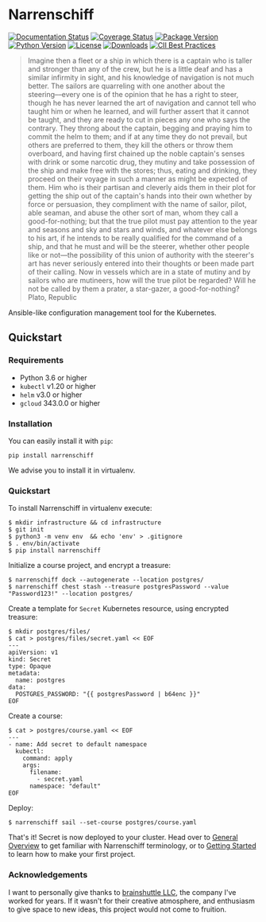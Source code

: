 # Narrenschiff

[![Documentation Status][4]][5] [![Coverage Status][6]][7] [![Package Version][8]][9] [![Python Version][10]][11] [![License][12]][13] [![Downloads][14]][15] [![CII Best Practices][16]][17]

> Imagine then a fleet or a ship in which there is a captain who is taller and stronger than any of the crew, but he is a little deaf and has a similar infirmity in sight, and his knowledge of navigation is not much better. The sailors are quarreling with one another about the steering––every one is of the opinion that he has a right to steer, though he has never learned the art of navigation and cannot tell who taught him or when he learned, and will further assert that it cannot be taught, and they are ready to cut in pieces any one who says the contrary. They throng about the captain, begging and praying him to commit the helm to them; and if at any time they do not prevail, but others are preferred to them, they kill the others or throw them overboard, and having first chained up the noble captain's senses with drink or some narcotic drug, they mutiny and take possession of the ship and make free with the stores; thus, eating and drinking, they proceed on their voyage in such a manner as might be expected of them. Him who is their partisan and cleverly aids them in their plot for getting the ship out of the captain's hands into their own whether by force or persuasion, they compliment with the name of sailor, pilot, able seaman, and abuse the other sort of man, whom they call a good-for-nothing; but that the true pilot must pay attention to the year and seasons and sky and stars and winds, and whatever else belongs to his art, if he intends to be really qualified for the command of a ship, and that he must and will be the steerer, whether other people like or not––the possibility of this union of authority with the steerer's art has never seriously entered into their thoughts or been made part of their calling. Now in vessels which are in a state of mutiny and by sailors who are mutineers, how will the true pilot be regarded? Will he not be called by them a prater, a star-gazer, a good-for-nothing?
> Plato, Republic

Ansible-like configuration management tool for the Kubernetes.

## Quickstart

### Requirements

* Python 3.6 or higher
* `kubectl` v1.20 or higher
* `helm` v3.0 or higher
* `gcloud` 343.0.0 or higher

### Installation

You can easily install it with `pip`:

```
pip install narrenschiff
```

We advise you to install it in virtualenv.

### Quickstart

To install Narrenschiff in virtualenv execute:

```
$ mkdir infrastructure && cd infrastructure
$ git init
$ python3 -m venv env  && echo 'env' > .gitignore
$ . env/bin/activate
$ pip install narrenschiff
```

Initialize a course project, and encrypt a treasure:

```
$ narrenschiff dock --autogenerate --location postgres/
$ narrenschiff chest stash --treasure postgresPassword --value "Password123!" --location postgres/
```

Create a template for `Secret` Kubernetes resource, using encrypted treasure:

```
$ mkdir postgres/files/
$ cat > postgres/files/secret.yaml << EOF
---
apiVersion: v1
kind: Secret
type: Opaque
metadata:
  name: postgres
data:
  POSTGRES_PASSWORD: "{{ postgresPassword | b64enc }}"
EOF
```

Create a course:

```
$ cat > postgres/course.yaml << EOF
---
- name: Add secret to default namespace
  kubectl:
    command: apply
    args:
      filename:
        - secret.yaml
      namespace: "default"
EOF
```

Deploy:

```
$ narrenschiff sail --set-course postgres/course.yaml
```

That's it! Secret is now deployed to your cluster. Head over to [General Overview][1] to get familiar with Narrenschiff terminology, or to [Getting Started][2] to learn how to make your first project.

### Acknowledgements

I want to personally give thanks to [brainshuttle LLC][3], the company I've worked for years. If it wasn't for their creative atmosphere, and enthusiasm to give space to new ideas, this project would not come to fruition.

[1]: https://docs.narrenschiff.xyz/en/latest/narrenschiff/overview.html
[2]: https://docs.narrenschiff.xyz/en/latest/narrenschiff/getting_started.html
[3]: https://brainshuttle.com/
[4]: https://readthedocs.org/projects/narrenschiff/badge/?version=latest
[5]: https://docs.narrenschiff.xyz/en/latest/?badge=latest
[6]: https://coveralls.io/repos/github/narrenorg/narrenschiff/badge.svg?branch=main
[7]: https://coveralls.io/github/narrenorg/narrenschiff?branch=main
[8]: https://img.shields.io/pypi/v/narrenschiff
[9]: https://pypi.org/project/narrenschiff/
[10]: https://img.shields.io/pypi/pyversions/narrenschiff
[11]: https://docs.python.org/3.6/
[12]: https://img.shields.io/github/license/petarnikolovski/narrenschiff
[13]: https://github.com/narrenorg/narrenschiff/blob/main/LICENSE
[14]: https://img.shields.io/pypi/dm/narrenschiff
[15]: https://pypi.org/project/narrenschiff/
[16]: https://bestpractices.coreinfrastructure.org/projects/5183/badge
[17]: https://bestpractices.coreinfrastructure.org/projects/5183
